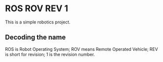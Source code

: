 # ROS ROV REV 1
This is a simple robotics project.

## Decoding the name
ROS is Robot Operating System;
ROV means Remote Operated Vehicle;
REV is short for revision;
1 is the revision number.

